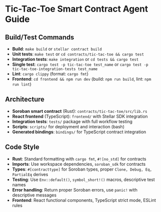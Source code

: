 # Tic-Tac-Toe Smart Contract Agent Guide

## Build/Test Commands
- **Build**: `make build` or `stellar contract build`
- **Unit tests**: `make test` or `cd contracts/tic-tac-toe && cargo test`
- **Integration tests**: `make integration` or `cd tests && cargo test`
- **Single test**: `cargo test -p tic-tac-toe test_name` or `cargo test -p tic-tac-toe-integration-tests test_name`
- **Lint**: `cargo clippy` (format: `cargo fmt`)
- **Frontend**: `cd frontend && npm run dev` (build: `npm run build`, lint: `npm run lint`)

## Architecture
- **Soroban smart contract** (Rust): `contracts/tic-tac-toe/src/lib.rs`
- **React frontend** (TypeScript): `frontend/` with Stellar SDK integration
- **Integration tests**: `tests/` package with full workflow testing
- **Scripts**: `scripts/` for deployment and interaction (bash)
- **Generated bindings**: `bindings/` for TypeScript contract integration

## Code Style
- **Rust**: Standard formatting with `cargo fmt`, `#![no_std]` for contracts
- **Imports**: Use workspace dependencies, `soroban_sdk` for contracts
- **Types**: `#[contracttype]` for Soroban types, proper `Clone, Debug, Eq, PartialEq` derives
- **Testing**: Use `Env::default()`, `symbol_short!()` macros, descriptive test names
- **Error handling**: Return proper Soroban errors, use `panic!` with descriptive messages
- **Frontend**: React functional components, TypeScript strict mode, ESLint rules
